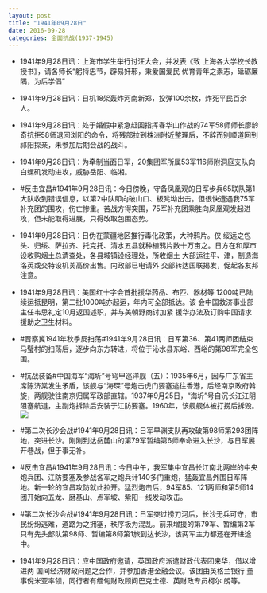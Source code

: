 ```yaml
---
layout: post
title: "1941年09月28日"
date: 2016-09-28
categories: 全面抗战(1937-1945)
---
```


<meta name="referrer" content="no-referrer" />

- 1941年9月28日讯：上海市学生举行讨汪大会，并发表《致 上海各大学校长教授书》，请各师长“躬持忠节，辟易奸邪，秉爱国爱民 优育青年之素志，砥砺廉隅，为后学倡” 

- 1941年9月28日讯：日机18架轰炸河南新郑，投弹100余枚，炸死平民百余人。 

- 1941年9月28日讯：处于婚假中紧急赶回指挥春华山作战的74军58师师长廖龄奇抗拒58师退回浏阳的命令，将残部拉到株洲附近整理后，不辞而别顺道回到祁阳探亲，未参加后期会战的战斗。 

- 1941年9月28日讯：为牵制当面日军，20集团军所属53军116师附洞庭支队向白螺矶发动进攻，威胁岳阳、临湘。 

- #反击宜昌#1941年9月28日讯：今日傍晚，守备凤凰观的日军步兵65联队第1大队收到错误信息，以第2中队即向破山口、板凳坳出击。但很快遭遇我75军补充团的围攻，伤亡惨重。苦战方得突围，75军补充团乘胜向凤凰观发起进攻，但未能取得进展，只得改取包围态势。 

- 1941年9月28日讯：日伪在蒙疆地区推行毒化政策，大种鸦片。仅 绥远之包头、归绥、萨拉齐、托克托、清水五县就种植鸦片数十万亩之。日方在和厚市设收购烟土总清查处，各县城镇设经理处，所收烟土 大部运往平、津，制造海洛英或交特设机关高价出售。内政部已电请外 交部转达国联揭发，促起各友邦注意。 

- 1941年9月28日讯：美国红十字会首批援华药品、布匹、器材等 1200吨已陆续运抵昆明，第二批1000吨亦起运，年内可全部抵达。该 会中国救济事业部主任韦思礼定10月返国述职，并与美朝野商讨加紧 援华办法及订购中国请求援助之卫生材料。 

- #晋察冀1941年秋季反扫荡#1941年9月28日讯：日军第36、第41两师团结束马璧村的扫荡后，逐步向东方转进，将位于沁水县东峪、西峪的第98军完全包围。 

- #抗战装备#中国海军“海圻”号穹甲巡洋舰（五）：1935年6月，因与广东省主席陈济棠发生矛盾，该舰与“海琛”号炮击虎门要塞逃往香港，后经南京政府斡旋，两舰驶往南京归属军政部直辖。1937年9月25日，“海圻”号自沉长江江阴阻塞航道，主副炮拆除后安装于江防要塞。1960年，该舰舰体被打捞后拆毁。 <br/><img src="https://ww2.sinaimg.cn/large/aca367d8jw1f892j5ur13j20j60qegr6.jpg" />

- #第二次长沙会战#1941年9月28日讯：日军早渊支队再攻破第98师第293团阵地，突进长沙。刚刚到达岳麓山的第79军暂编第6师奉命进入长沙，与日军展开巷战，但于事无补。 

- #反击宜昌#1941年9月28日讯：今日中午，我军集中宜昌长江南北两岸的中央炮兵团、江防要塞及参战各军之炮兵计140多门重炮，猛轰宜昌外围日军阵地。新一轮的宜昌攻防就此拉开。猛烈炮击后，94军85、121两师和第5师14团开始向五龙、磨基山、点军坡、紫阳一线发动攻击。 

- #第二次长沙会战#1941年9月28日讯：日军突过捞刀河后，长沙无兵可守，市民纷纷逃难，道路为之拥塞，秩序极为混乱。前来增援的第79军、暂编第2军只有先头部队第98师、暂编第8师第1旅到达长沙，该两军主力都还在开进途中。 

- 1941年9月28日讯：应中国政府邀请，英国政府派遣财政代表团来华，借以增进两 国间经济财政问题之合作，并参加香港金融会议。该团由英格兰银行 董事倪米亚率领，同行者有缅甸财政顾问巴克士德、英财政专员柯尔 朗等。 

